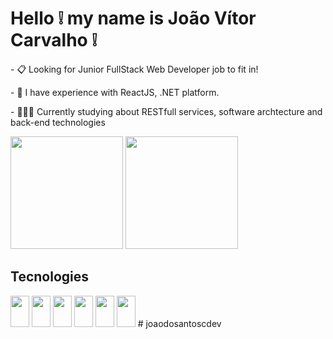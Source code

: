 # Hello ❕ my name is João Vítor Carvalho ❕

<p>- 📋 Looking for Junior FullStack Web Developer job to fit in!</p>
<p>- 🌱 I have experience with ReactJS, .NET platform.</p>
<p>-  🧑🏻‍💻 Currently studying about RESTfull services, software archtecture and back-end technologies</p>
<div>
  <img height="180em" src="https://github-readme-stats.vercel.app/api?username=joaodosantoscdev&theme=synthwave&show_icons=true&include_all_commits=true&account_private=true"/>
  <img height="180em" src="https://github-readme-stats.vercel.app/api/top-langs/?username=anuraghazra&layout=compact&theme=synthwave&langs_count=6"/>
</div>

<h2>Tecnologies</h2>
<div style="display: inline-block">
  <img height="50px" width="30px" src="https://cdn.jsdelivr.net/gh/devicons/devicon/icons/html5/html5-original.svg" />
  <img height="50px" width="30px" src="https://cdn.jsdelivr.net/gh/devicons/devicon/icons/css3/css3-original.svg" />
  <img height="50px" width="30px" src="https://cdn.jsdelivr.net/gh/devicons/devicon/icons/bootstrap/bootstrap-original.svg" />
  <img height="50px" width="30px" src="https://cdn.jsdelivr.net/gh/devicons/devicon/icons/javascript/javascript-original.svg" />
  <img height="50px" width="30px" src="https://cdn.jsdelivr.net/gh/devicons/devicon/icons/csharp/csharp-original.svg" />
  <img height="50px" width="30px" src="https://cdn.jsdelivr.net/gh/devicons/devicon/icons/dot-net/dot-net-plain-wordmark.svg" />
</div>
# joaodosantoscdev

